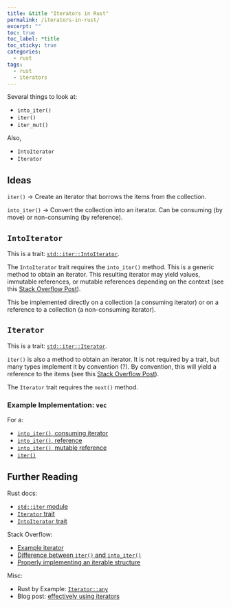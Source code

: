 ```yaml
---
title: &title "Iterators in Rust"
permalink: /iterators-in-rust/
excerpt: ""
toc: true
toc_label: *title
toc_sticky: true
categories:
  - rust
tags:
  - rust
  - iterators
---
```


Several things to look at:

  * `into_iter()`
  * `iter()`
  * `iter_mut()`

Also,

  * `IntoIterator`
  * `Iterator`


## Ideas

`iter()` -> Create an iterator that borrows the items from the collection.

`into_iter()` -> Convert the collection into an iterator.
Can be consuming (by move) or non-consuming (by reference).


## `IntoIterator`

This is a trait: [`std::iter::IntoIterator`](https://doc.rust-lang.org/std/iter/trait.IntoIterator.html).

The `IntoIterator` trait requires the `into_iter()` method.
This is a generic method to obtain an iterator.
This resulting iterator may yield values, immutable references, or mutable references depending on the context (see this [Stack Overflow Post](https://stackoverflow.com/questions/34733811/what-is-the-difference-between-iter-and-into-iter/34745885#34745885)).

This be implemented directly on a collection (a consuming iterator) or on a reference to a collection (a non-consuming iterator).


## `Iterator`

This is a trait: [`std::iter::Iterator`](https://doc.rust-lang.org/std/iter/trait.Iterator.html).

`iter()` is also a method to obtain an iterator.
It is not required by a trait, but many types implement it by convention (?).
By convention, this will yield a reference to the items (see this [Stack Overflow Post](https://stackoverflow.com/questions/34733811/what-is-the-difference-between-iter-and-into-iter/34745885#34745885)).

The `Iterator` trait requires the `next()` method.


### Example Implementation: `vec`

For a:

  * [`into_iter()`, consuming iterator](https://doc.rust-lang.org/src/alloc/vec.rs.html#1801-1838)
  * [`into_iter()`, reference](https://doc.rust-lang.org/src/alloc/vec.rs.html#1841-1848)
  * [`into_iter()`, mutable reference](https://doc.rust-lang.org/src/alloc/vec.rs.html#1851-1858)
  * [`iter()`](https://doc.rust-lang.org/src/core/slice/mod.rs.html#522-539)


## Further Reading

Rust docs:

  * [`std::iter` module](https://doc.rust-lang.org/stable/std/iter/)
  * [`Iterator` trait](https://doc.rust-lang.org/std/iter/trait.Iterator.html)
  * [`IntoIterator` trait](https://doc.rust-lang.org/std/iter/trait.IntoIterator.html)

Stack Overflow:

  * [Example iterator](https://stackoverflow.com/questions/30218886/how-to-implement-iterator-and-intoiterator-for-a-simple-struct)
  * [Difference between `iter()` and `into_iter()`](https://stackoverflow.com/questions/34733811/what-is-the-difference-between-iter-and-into-iter)
  * [Properly implementing an iterable structure](https://stackoverflow.com/questions/54379841/how-to-properly-implement-iterable-structure-in-rust)

Misc:

  * Rust by Example: [`Iterator::any`](https://doc.rust-lang.org/stable/rust-by-example/fn/closures/closure_examples/iter_any.html)
  * Blog post: [effectively using iterators](https://hermanradtke.com/2015/06/22/effectively-using-iterators-in-rust.html)
